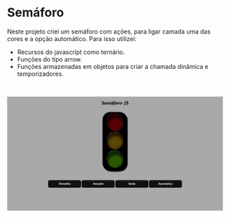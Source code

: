 # Semáforo

Neste projeto criei um semáforo com ações, para ligar camada uma das cores e a opção automático.
Para isso utilizei:
<br>
   <ul>
<li>Recursos do javascript como ternário.</li>
<li>Funções do tipo arrow.</li>
<li>Funções armazenadas em objetos para criar a chamada dinâmica e temporizadores.</li>
</ul>
<br>

![preview](img/preview1.png)
